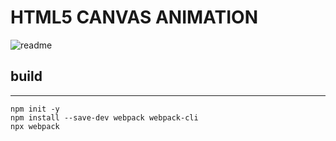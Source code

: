 # HTML5 CANVAS ANIMATION

![readme](./readme.webp)

## build

---

```
npm init -y
npm install --save-dev webpack webpack-cli
npx webpack
```
